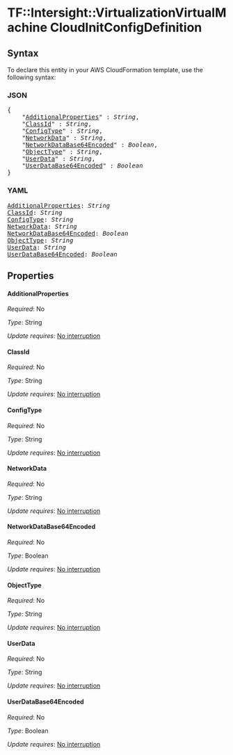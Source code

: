 # TF::Intersight::VirtualizationVirtualMachine CloudInitConfigDefinition

## Syntax

To declare this entity in your AWS CloudFormation template, use the following syntax:

### JSON

<pre>
{
    "<a href="#additionalproperties" title="AdditionalProperties">AdditionalProperties</a>" : <i>String</i>,
    "<a href="#classid" title="ClassId">ClassId</a>" : <i>String</i>,
    "<a href="#configtype" title="ConfigType">ConfigType</a>" : <i>String</i>,
    "<a href="#networkdata" title="NetworkData">NetworkData</a>" : <i>String</i>,
    "<a href="#networkdatabase64encoded" title="NetworkDataBase64Encoded">NetworkDataBase64Encoded</a>" : <i>Boolean</i>,
    "<a href="#objecttype" title="ObjectType">ObjectType</a>" : <i>String</i>,
    "<a href="#userdata" title="UserData">UserData</a>" : <i>String</i>,
    "<a href="#userdatabase64encoded" title="UserDataBase64Encoded">UserDataBase64Encoded</a>" : <i>Boolean</i>
}
</pre>

### YAML

<pre>
<a href="#additionalproperties" title="AdditionalProperties">AdditionalProperties</a>: <i>String</i>
<a href="#classid" title="ClassId">ClassId</a>: <i>String</i>
<a href="#configtype" title="ConfigType">ConfigType</a>: <i>String</i>
<a href="#networkdata" title="NetworkData">NetworkData</a>: <i>String</i>
<a href="#networkdatabase64encoded" title="NetworkDataBase64Encoded">NetworkDataBase64Encoded</a>: <i>Boolean</i>
<a href="#objecttype" title="ObjectType">ObjectType</a>: <i>String</i>
<a href="#userdata" title="UserData">UserData</a>: <i>String</i>
<a href="#userdatabase64encoded" title="UserDataBase64Encoded">UserDataBase64Encoded</a>: <i>Boolean</i>
</pre>

## Properties

#### AdditionalProperties

_Required_: No

_Type_: String

_Update requires_: [No interruption](https://docs.aws.amazon.com/AWSCloudFormation/latest/UserGuide/using-cfn-updating-stacks-update-behaviors.html#update-no-interrupt)

#### ClassId

_Required_: No

_Type_: String

_Update requires_: [No interruption](https://docs.aws.amazon.com/AWSCloudFormation/latest/UserGuide/using-cfn-updating-stacks-update-behaviors.html#update-no-interrupt)

#### ConfigType

_Required_: No

_Type_: String

_Update requires_: [No interruption](https://docs.aws.amazon.com/AWSCloudFormation/latest/UserGuide/using-cfn-updating-stacks-update-behaviors.html#update-no-interrupt)

#### NetworkData

_Required_: No

_Type_: String

_Update requires_: [No interruption](https://docs.aws.amazon.com/AWSCloudFormation/latest/UserGuide/using-cfn-updating-stacks-update-behaviors.html#update-no-interrupt)

#### NetworkDataBase64Encoded

_Required_: No

_Type_: Boolean

_Update requires_: [No interruption](https://docs.aws.amazon.com/AWSCloudFormation/latest/UserGuide/using-cfn-updating-stacks-update-behaviors.html#update-no-interrupt)

#### ObjectType

_Required_: No

_Type_: String

_Update requires_: [No interruption](https://docs.aws.amazon.com/AWSCloudFormation/latest/UserGuide/using-cfn-updating-stacks-update-behaviors.html#update-no-interrupt)

#### UserData

_Required_: No

_Type_: String

_Update requires_: [No interruption](https://docs.aws.amazon.com/AWSCloudFormation/latest/UserGuide/using-cfn-updating-stacks-update-behaviors.html#update-no-interrupt)

#### UserDataBase64Encoded

_Required_: No

_Type_: Boolean

_Update requires_: [No interruption](https://docs.aws.amazon.com/AWSCloudFormation/latest/UserGuide/using-cfn-updating-stacks-update-behaviors.html#update-no-interrupt)

